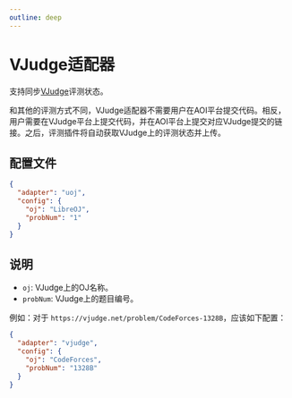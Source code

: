 ```yaml
---
outline: deep
---
```


# VJudge适配器

支持同步[VJudge](https://vjudge.net)评测状态。

和其他的评测方式不同，VJudge适配器不需要用户在AOI平台提交代码。相反，用户需要在VJudge平台上提交代码，并在AOI平台上提交对应VJudge提交的链接。之后，评测插件将自动获取VJudge上的评测状态并上传。

## 配置文件

```json
{
  "adapter": "uoj",
  "config": {
    "oj": "LibreOJ",
    "probNum": "1"
  }
}
```

## 说明

- `oj`: VJudge上的OJ名称。
- `probNum`: VJudge上的题目编号。

例如：对于 `https://vjudge.net/problem/CodeForces-1328B`，应该如下配置：

```json
{
  "adapter": "vjudge",
  "config": {
    "oj": "CodeForces",
    "probNum": "1328B"
  }
}
```
